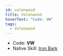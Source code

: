 ```yaml
---
id: valenwood
title: Valenwood
hoverText: "Code: VW"
tags:
  - Valenwood
---
```


- Code: **VW**
- Native Skill: [Iron Bark](/docs/all/enemy-skills/native-skills/iron-bark)

